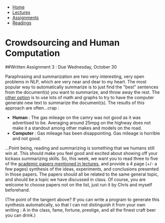 <ul id="ProjectSubmenu">
    <li><a class="home" href="../index.html" title="Home">Home</a></li>
    <li><a class="syllabus" href="../syllabus.html" title="Lectures">Lectures</a></li>
    <li><a class="assignments" href="../assignments.html" title="Assignments">Assignments</a></li>
    <li><a class="resources" href="../resources.html" title="Resources">Readings</a></li>
</ul>

<link rel="stylesheet" type="text/css" href="../stylesheet.css" />

# Crowdsourcing and Human Computation

##Written Assignment 3 : Due Wednesday, October 30

Paraphrasing and summarization are two very interesting, very open problems in NLP, which are very near and dear to my heart. The most popular way to automatically summarize is to just find the "best" sentences from the document(s) you want to summarize, and throw away the rest. The [other option](http://sifaka.cs.uiuc.edu/czhai/pub/coling10-opinosis.pdf) is to use lots of math and graphs to try to have the computer generate new text to summarize the document(s). The results of this approach are often...crap : 

- <b>Human</b> : The gas mileage on the camry was not good as it was advertised to be. Averaging around 25mpg on the highway does not make it a standout among other makes and models on the road.
- <b>Computer</b> : Gas mileage has been disappointing. Gas mileage is horrible and not good.

...Point being, reading and summarizing is something that we humans still win at. This should make you feel good and excited about showing off your kickass summarizing skills. So, this week, we want you to read three to five of the [academic papers mentioned in lectures](../resources.html), and provide a 4 page (+/- a few pages) synthesis of the ideas, experiments, and conclusions presented in those papers. The papers should all be related to the same general topic, and should be a topic we have discussed in class. Of course, you are welcome to choose papers not on the list, just run it by Chris and myself beforehand. 

(The point of the tangent above? If you can write a program to generate this synthesis automatically, so that I can not distinguish it from your own writing : A in the class, fame, fortune, prestige, and all the finest craft beer you can drink.)
